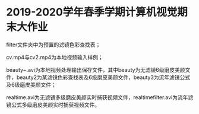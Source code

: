 # 2019-2020学年春季学期计算机视觉期末大作业

filter文件夹中为预置的滤镜色彩查找表；

cv.mp4与cv2.mp4为本地视频输入样例；

beauty~.avi为本地视频处理输出保存文件，其中beauty为无滤镜6级磨皮美颜文件，beauty2为某滤镜色彩查找表及6级磨皮美颜文件，beauty3为流年滤镜公式及6级磨皮美颜文件；

realtime.avi为无滤镜多级磨皮美颜实时捕获视频文件，realtimefilter.avi为流年滤镜公式多级磨皮美颜实时捕获视频文件。